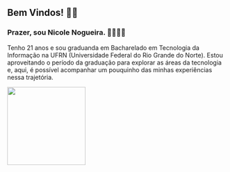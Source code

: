## Bem Vindos! 👋🏼

### Prazer, sou Nicole Nogueira. 🫱🏻‍🫲🏽
Tenho 21 anos e sou graduanda em Bacharelado em Tecnologia da Informação na UFRN (Universidade Federal do Rio Grande do Norte).
Estou aproveitando o período da graduação para explorar as áreas da tecnologia e, aqui, é possível acompanhar um pouquinho das minhas experiências nessa trajetória.


 <img height="180em" src="https://github-readme-stats.vercel.app/api/top-langs/?username=nicolecnogueira&layout=compact&theme=cobalt"/>

<!--
**nicolecnogueira/nicolecnogueira** is a ✨ _special_ ✨ repository because its `README.md` (this file) appears on your GitHub profile.

 
Here are some ideas to get you started:

- 🔭 I’m currently working on ...
- 🌱 I’m currently learning ...
- 👯 I’m looking to collaborate on ...
- 🤔 I’m looking for help with ...
- 💬 Ask me about ...
- 📫 How to reach me: ...
- 😄 Pronouns: ...
- ⚡ Fun fact: ...
-->
